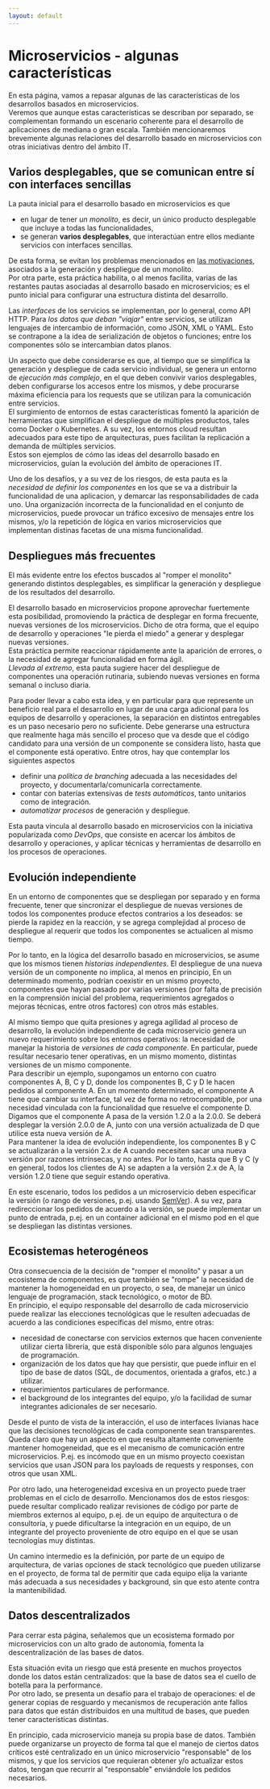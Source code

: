 ```yaml
---
layout: default
---
```


# Microservicios - algunas características
En esta página, vamos a repasar algunas de las características de los desarrollos basados en microservicios.  
Veremos que aunque estas características se describan por separado, se complementan formando un escenario coherente para el desarrollo de aplicaciones de mediana o gran escala. También mencionaremos brevemente algunas relaciones del desarrollo basado en microservicios con otras iniciativas dentro del ámbito IT.

## Varios desplegables, que se comunican entre sí con interfaces sencillas
La pauta inicial para el desarrollo basado en microservicios es que 
- en lugar de tener _un monolito_, es decir, un único producto desplegable que incluye a todas las funcionalidades, 
- se generan **varios desplegables**, que interactúan entre ellos mediante servicios con interfaces sencillas.

De esta forma, se evitan los problemas mencionados en [las motivaciones](./intro-movida), asociados a la generación y despliegue de un monolito.  
Por otra parte, esta práctica habilita, o al menos facilita, varias de las restantes pautas asociadas al desarrollo basado en microservicios; es el punto inicial para configurar una estructura distinta del desarrollo.

Las _interfaces_ de los servicios se implementan, por lo general, como API HTTP. Para _los datos que deban "viajar"_ entre servicios, se utilizan lenguajes de intercambio de información, como JSON, XML o YAML. Esto se contrapone a la idea de serialización de objetos o funciones; entre los componentes sólo se intercambian datos planos.

Un aspecto que debe considerarse es que, al tiempo que se simplifica la generación y despliegue de cada servicio individual, se genera un entorno de _ejecución más complejo_, en el que deben convivir varios desplegables, deben configurarse los accesos entre los mismos, y debe procurarse máxima eficiencia para los requests que se utilizan para la comunicación entre servicios.   
El surgimiento de entornos de estas características fomentó la aparición de herramientas que simplifican el despliegue de múltiples productos, tales como Docker o Kubernetes. A su vez, los entornos cloud resultan adecuados para este tipo de arquitecturas, pues facilitan la replicación a demanda de múltiples servicios.  
Estos son ejemplos de cómo las ideas del desarrollo basado en microservicios, guían la evolución del ámbito de operaciones IT.

Uno de los desafíos, y a su vez de los riesgos, de esta pauta es la _necesidad de definir los componentes_ en los que se va a distribuir la funcionalidad de una aplicacion, y demarcar las responsabilidades de cada uno. Una organización incorrecta de la funcionalidad en el conjunto de microservicios, puede provocar un tráfico excesivo de mensajes entre los mismos, y/o la repetición de lógica en varios microservicios que implementan distinas facetas de una misma funcionalidad.


## Despliegues más frecuentes
El más evidente entre los efectos buscados al "romper el monolito" generando distintos desplegables, es simplificar la generación y despliegue de los resultados del desarrollo.

El desarrollo basado en microservicios propone aprovechar fuertemente esta posibilidad, promoviendo la práctica de desplegar en forma frecuente, nuevas versiones de los microservicios. Dicho de otra forma, que el equipo de desarrollo y operaciones "le pierda el miedo" a generar y desplegar nuevas versiones.  
Esta práctica permite reaccionar rápidamente ante la aparición de errores, o la necesidad de agregar funcionalidad en forma ágil.  
_Llevada al extremo_, esta pauta sugiere hacer del despliegue de componentes una operación rutinaria, subiendo nuevas versiones en forma semanal o incluso diaria.  

Para poder llevar a cabo esta idea, y en particular para que represente un beneficio real para el desarrollo en lugar de una carga adicional para los equipos de desarrollo y operaciones, la separación en distintos entregables es un paso necesario pero no suficiente.
Debe generarse una estructura que realmente haga más sencillo el proceso que va desde que el código candidato para una versión de un componente se considera listo, hasta que el componente está operativo. Entre otros, hay que contemplar los siguientes aspectos
- definir una _política de branching_ adecuada a las necesidades del proyecto, y documentarla/comunicarla correctamente.
- contar con baterías extensivas de _tests automáticos_, tanto unitarios como de integración.
- _automatizar procesos_ de generación y despliegue.

Esta pauta vincula al desarrollo basado en microservicios con la iniciativa popularizada como _DevOps_, que consiste en acercar los ámbitos de desarrollo y operaciones, y aplicar técnicas y herramientas de desarrollo en los procesos de operaciones.


## Evolución independiente
En un entorno de componentes que se despliegan por separado y en forma frecuente, tener que sincronizar el despliegue de nuevas versiones de todos los componentes produce efectos contrarios a los deseados: se pierde la rapidez en la reacción, y se agrega complejidad al proceso de despliegue al requerir que todos los componentes se actualicen al mismo tiempo.

Por lo tanto, en la lógica del desarrollo basado en microservicios, se asume que los mismos tienen _historias independientes_. 
El despliegue de una nueva versión de un componente no implica, al menos en principio, 
En un determinado momento, podrían coexistir en un mismo proyecto, componentes que hayan pasado por varias versiones (por falta de precisión en la comprensión inicial del problema, requerimientos agregados o mejoras técnicas, entre otros factores) con otros más estables.

Al mismo tiempo que quita presiones y agrega agilidad al proceso de desarrollo, la evolución independiente de cada microservicio genera un nuevo requerimiento sobre los entornos operativos: la necesidad de manejar la historia de _versiones de cada componente_. 
En particular, puede resultar necesario tener operativas, en un mismo momento, distintas versiones de un mismo componente.  
Para describir un ejemplo, supongamos un entorno con cuatro componentes A, B, C y D, donde los componentes B, C y D le hacen pedidos al componente A. En un momento determinado, el componente A tiene que cambiar su interface, tal vez de forma no retrocompatible, por una necesidad vinculada con la funcionalidad que resuelve el componente D. Digamos que el componente A pasa de la versión 1.2.0 a la 2.0.0.
Se deberá desplegar la versión 2.0.0 de A, junto con una versión actualizada de D que utilice esta nueva versión de A.  
Para mantener la idea de evolución independiente, los componentes B y C se actualizarán a la versión 2.x de A cuando necesiten sacar una nueva versión por razones intrínsecas, y no antes. Por lo tanto, hasta que B y C (y en general, todos los clientes de A) se adapten a la versión 2.x de A, la versión 1.2.0 tiene que seguir estando operativa.

En este escenario, todos los pedidos a un microservicio deben especificar la versión (o rango de versiones, p.ej. usando [SemVer](https://semver.org/)). A su vez, para redireccionar los pedidos de acuerdo a la versión, se puede implementar un punto de entrada, p.ej. en un container adicional en el mismo pod en el que se despliegan las distintas versiones.


## Ecosistemas heterogéneos
Otra consecuencia de la decisión de "romper el monolito" y pasar a un ecosistema de componentes, es que también se "rompe" la necesidad de mantener la homogeneidad en un proyecto, o sea, de manejar un único lenguaje de programación, stack tecnológico, o motor de BD.  
En principio, el equipo responsable del desarrollo de cada microservicio puede realizar las elecciones tecnológicas que le resulten adecuadas de acuerdo a las condiciones específicas del mismo, entre otras:
- necesidad de conectarse con servicios externos que hacen conveniente utilizar cierta librería, que está disponible sólo para algunos lenguajes de programación.
- organización de los datos que hay que persistir, que puede influir en el tipo de base de datos (SQL, de documentos, orientada a grafos, etc.) a utilizar.
- requerimientos particulares de performance.
- el background de los integrantes del equipo, y/o la facilidad de sumar integrantes adicionales de ser necesario.

Desde el punto de vista de la interacción, el uso de interfaces livianas hace que las decisiones tecnológicas de cada componente sean transparentes. Queda claro que hay un aspecto en que resulta altamente conveniente mantener homogeneidad, que es el mecanismo de comunicación entre microservicios. P.ej. es incómodo que en un mismo proyecto coexistan  servicios que usan JSON para los payloads de requests y responses, con otros que usan XML.  

Por otro lado, una heterogeneidad excesiva en un proyecto puede traer problemas en el ciclo de desarrollo.
Mencionamos dos de estos riesgos: puede resultar complicado realizar revisiones de código por parte de miembros externos al equipo, p.ej. de un equipo de arquitectura o de consultoría, y puede dificultarse la integración en un equipo, de un integrante del proyecto proveniente de otro equipo en el que se usan tecnologías muy distintas.

Un camino intermedio es la definición, por parte de un equipo de arquitectura, de varias opciones de stack tecnológico que pueden utilizarse en el proyecto, de forma tal de permitir que cada equipo elija la variante más adecuada a sus necesidades y background, sin que esto atente contra la mantenibilidad.


## Datos descentralizados
Para cerrar esta página, señalemos que un ecosistema formado por microservicios con un alto grado de autonomía, fomenta la descentralización de las bases de datos. 

Esta situación evita un riesgo que está presente en muchos proyectos donde los datos están centralizados: que la base de datos sea el cuello de botella para la performance.  
Por otro lado, se presenta un desafío para el trabajo de operaciones: el de generar copias de resguardo y mecanismos de recuperación ante fallos para datos que están distribuidos en una multitud de bases, que pueden tener características distintas.

En principio, cada microservicio maneja su propia base de datos. También puede organizarse un proyecto de forma tal que el manejo de ciertos datos críticos esté centralizado en un único microservicio "responsable" de los mismos, y que los servicios que requieran obtener y/o actualizar estos datos, tengan que recurrir al "responsable" enviándole los pedidos necesarios.
